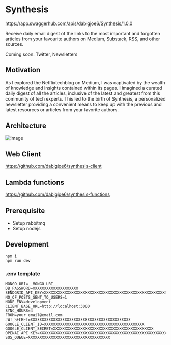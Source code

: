 # Synthesis

https://app.swaggerhub.com/apis/dabigjoe6/Synthesis/1.0.0

Receive daily email digest of the links to the most important and forgotten articles from your favourite authors on Medium, Substack, RSS, and other sources.

Coming soon: Twitter, Newsletters

## Motivation

As I explored the Netflixtechblog on Medium, I was captivated by the wealth of knowledge and insights contained within its pages. I imagined a curated daily digest of all the articles, inclusive of the latest and greatest from this community of tech experts. This led to the birth of Synthesis, a personalized newsletter providing a convenient means to keep up with the previous and latest resources or articles from your favorite authors.

## Architecture
![image](https://github.com/dabigjoe6/synthesis/assets/20970329/5c450224-1bc7-4198-a623-78738f049c8f)


## Web Client
https://github.com/dabigjoe6/synthesis-client

## Lambda functions
https://github.com/dabigjoe6/synthesis-functions

## Prerequisite

- Setup rabbitmq
- Setup nodejs

## Development

```
npm i
npm run dev
```

### .env template

```
MONGO_URI=__MONGO_URI__
DB_PASSWORD=XXXXXXXXXXXXXXXXXXXX
SENDGRID_API_KEY=XXXXXXXXXXXXXXXXXXXXXXXXXXXXXXXXXXXXXXXXXXXXXXXXXXXXXXXXXXXXXXX
NO_OF_POSTS_SENT_TO_USERS=1
NODE_ENV=development
CLIENT_BASE_URL=http://localhost:3000
SYNC_HOURS=4
FROM=your_email@email.com
JWT_SECRET=XXXXXXXXXXXXXXXXXXXXXXXXXXXXXXXXXXXXXXXXXXXX
GOOGLE_CLIENT_ID=XXXXXXXXXXXXXXXXXXXXXXXXXXXXXXXXXXXXXXXXXXXX
GOOGLE_CLIENT_SECRET=XXXXXXXXXXXXXXXXXXXXXXXXXXXXXXXXXXXXXXXXXXXX
OPENAI_API_KEY=XXXXXXXXXXXXXXXXXXXXXXXXXXXXXXXXXXXXXXXXXXXXXXXXXXXXXXXXXXXXXXX
SQS_QUEUE=XXXXXXXXXXXXXXXXXXXXXXXXXXXXXXXXXXXX
```
